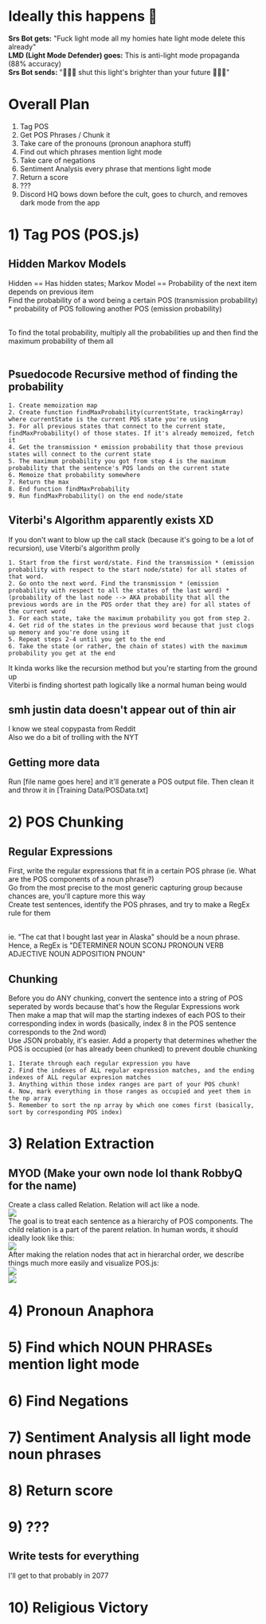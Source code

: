 # Ideally this happens 🎃
**Srs Bot gets:** "Fuck light mode all my homies hate light mode delete this already" <br>
**LMD (Light Mode Defender) goes:** This is anti-light mode propaganda (88% accuracy) <br>
**Srs Bot sends:** "😤😤😤 shut this light's brighter than your future 😤😤😤"

# Overall Plan
1. Tag POS
2. Get POS Phrases / Chunk it
3. Take care of the pronouns (pronoun anaphora stuff)
4. Find out which phrases mention light mode
5. Take care of negations
6. Sentiment Analysis every phrase that mentions light mode
7. Return a score
8. ???
9. Discord HQ bows down before the cult, goes to church, and removes dark mode from the app

# 1) Tag POS (POS.js)
## Hidden Markov Models
Hidden == Has hidden states; Markov Model == Probability of the next item depends on previous item<br>
Find the probability of a word being a certain POS (transmission probability) * probability of POS following another POS (emission probability) <br><br>

To find the total probability, multiply all the probabilities up and then find the maximum probability of them all<br><br>

## Psuedocode Recursive method of finding the probability
```
1. Create memoization map
2. Create function findMaxProbability(currentState, trackingArray) where currentState is the current POS state you're using
3. For all previous states that connect to the current state, findMaxProbability() of those states. If it's already memoized, fetch it
4. Get the transmission * emission probability that those previous states will connect to the current state
5. The maximum probability you got from step 4 is the maximum probability that the sentence's POS lands on the current state
6. Memoize that probability somewhere
7. Return the max
8. End function findMaxProbability
9. Run findMaxProbability() on the end node/state
```
## Viterbi's Algorithm apparently exists XD
If you don't want to blow up the call stack (because it's going to be a lot of recursion), use Viterbi's algorithm prolly <br>
```
1. Start from the first word/state. Find the transmission * (emission probability with respect to the start node/state) for all states of that word.
2. Go onto the next word. Find the transmission * (emission probability with respect to all the states of the last word) * (probability of the last node --> AKA probability that all the previous words are in the POS order that they are) for all states of the current word
3. For each state, take the maximum probability you got from step 2.
4. Get rid of the states in the previous word because that just clogs up memory and you're done using it
5. Repeat steps 2-4 until you get to the end
6. Take the state (or rather, the chain of states) with the maximum probability you get at the end
```
It kinda works like the recursion method but you're starting from the ground up <br>
Viterbi is finding shortest path logically like a normal human being would

## smh justin data doesn't appear out of thin air
I know we steal copypasta from Reddit <br>
Also we do a bit of trolling with the NYT
## Getting more data
Run [file name goes here] and it'll generate a POS output file. Then clean it and throw it in [Training Data/POSData.txt]

# 2) POS Chunking
## Regular Expressions
First, write the regular expressions that fit in a certain POS phrase (ie. What are the POS components of a noun phrase?) <br>
Go from the most precise to the most generic capturing group because chances are, you'll capture more this way <br>
Create test sentences, identify the POS phrases, and try to make a RegEx rule for them <br><br>

ie. "The cat that I bought last year in Alaska" should be a noun phrase. Hence, a RegEx is "DETERMINER NOUN SCONJ PRONOUN VERB ADJECTIVE NOUN ADPOSITION PNOUN"
## Chunking
Before you do ANY chunking, convert the sentence into a string of POS seperated by words because that's how the Regular Expressions work <br>
Then make a map that will map the starting indexes of each POS to their corresponding index in words (basically, index 8 in the POS sentence corresponds to the 2nd word) <br>
Use JSON probably, it's easier. Add a property that determines whether the POS is occupied (or has already been chunked) to prevent double chunking <br>
```
1. Iterate through each regular expression you have
2. Find the indexes of ALL regular expression matches, and the ending indexes of ALL regular expresion matches
3. Anything within those index ranges are part of your POS chunk!
4. Now, mark everything in those ranges as occupied and yeet them in the np array
5. Remember to sort the np array by which one comes first (basically, sort by corresponding POS index)
```
# 3) Relation Extraction
## MYOD (Make your own node lol thank RobbyQ for the name)
Create a class called Relation. Relation will act like a node. <br />
<img src="https://i.imgur.com/7RpzTgn.png" /> <br />
The goal is to treat each sentence as a hierarchy of POS components. The child relation is a part of the parent relation. In human words, it should ideally look like this: <br>
<img src="https://i.imgur.com/FEjK1G9.png" /> <br />
After making the relation nodes that act in hierarchal order, we describe things much more easily and visualize POS.js: <br>
<img src="https://i.imgur.com/FwYDzb2.png" /> <br />
<img src="https://i.imgur.com/1Sm0f2L.png" /> <br />

# 4) Pronoun Anaphora

# 5) Find which NOUN PHRASEs mention light mode

# 6) Find Negations

# 7) Sentiment Analysis all light mode noun phrases

# 8) Return score

# 9) ???
## Write tests for everything
I'll get to that probably in 2077

# 10) Religious Victory